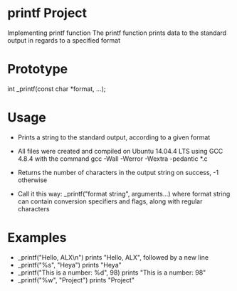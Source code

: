 # printf Project
Implementing printf function
The printf function prints data to the standard output in regards to a specified format

# Prototype
int _printf(const char *format, ...);

# Usage
* Prints a string to the standard output, according to a given format

* All files were created and compiled on Ubuntu 14.04.4 LTS using GCC 4.8.4 with the command gcc -Wall -Werror -Wextra -pedantic *.c
* Returns the number of characters in the output string on success, -1 otherwise
* Call it this way: _printf("format string", arguments...) where format string can contain conversion specifiers and flags, along with regular characters

# Examples

* _printf("Hello, ALX\n") prints "Hello, ALX", followed by a new line
* _printf("%s", "Heya") prints "Heya"
* _printf("This is a number: %d", 98) prints "This is a number: 98"
* _printf("%w", "Project") prints "Project"
